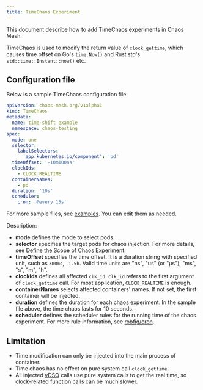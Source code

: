 ```yaml
---
title: TimeChaos Experiment
---
```


This document describe how to add TimeChaos experiments in Chaos Mesh.

TimeChaos is used to modify the return value of `clock_gettime`, which causes time offset on Go's `time.Now()` and Rust std's `std::time::Instant::now()` etc.

## Configuration file

Below is a sample TimeChaos configuration file:

```yaml
apiVersion: chaos-mesh.org/v1alpha1
kind: TimeChaos
metadata:
  name: time-shift-example
  namespace: chaos-testing
spec:
  mode: one
  selector:
    labelSelectors:
      'app.kubernetes.io/component': 'pd'
  timeOffset: '-10m100ns'
  clockIds:
    - CLOCK_REALTIME
  containerNames:
    - pd
  duration: '10s'
  scheduler:
    cron: '@every 15s'
```

For more sample files, see [examples](https://github.com/chaos-mesh/chaos-mesh/tree/master/examples). You can edit them as needed.

Description:

- **mode** defines the mode to select pods.
- **selector** specifies the target pods for chaos injection. For more details, see [Define the Scope of Chaos Experiment](../user_guides/experiment_scope.md).
- **timeOffset** specifies the time offset. It is a duration string with specified unit, such as `300ms`, `-1.5h`. Valid time units are "ns", "us" (or "µs"), "ms", "s", "m", "h".
- **clockIds** defines all affected `clk_id`. `clk_id` refers to the first argument of `clock_gettime` call. For most application, `CLOCK_REALTIME` is enough.
- **containerNames** selects affected containers' names. If not set, the first container will be injected.
- **duration** defines the duration for each chaos experiment. In the sample file above, the time chaos lasts for 10 seconds.
- **scheduler** defines the scheduler rules for the running time of the chaos experiment. For more rule information, see [robfig/cron](https://godoc.org/github.com/robfig/cron).

## Limitation

- Time modification can only be injected into the main process of container.
- Time chaos has no effect on pure system call `clock_gettime`.
- All injected [vDSO](http://man7.org/linux/man-pages/man7/vdso.7.html) calls use pure system calls to get the real time, so clock-related function calls can be much slower.
